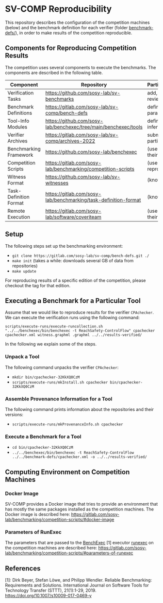 # SV-COMP Reproducibility
This repository describes the configuration of the competition machines (below)
and the benchmark definition for each verifier (folder [benchmark-defs/](benchmark-defs/)),
in order to make results of the competition reproducible.


## Components for Reproducing Competition Results

The competition uses several components to execute the benchmarks.
The components are described in the following table.

| Component              | Repository                                                      | Participants             |
| ---                    | ---                                                             | ---                      |
| Verification Tasks     | https://github.com/sosy-lab/sv-benchmarks                       | add, fix, review tasks   |
| Benchmark Definitions  | https://gitlab.com/sosy-lab/sv-comp/bench-defs                  | define their parameters  |
| Tool-Info Modules      | https://github.com/sosy-lab/benchexec/tree/main/benchexec/tools | define inferface         |
| Verifier Archives      | https://gitlab.com/sosy-lab/sv-comp/archives-2022               | submit to participate    |
| Benchmarking Framework | https://github.com/sosy-lab/benchexec                           | (use to test their tool) |
| Competition Scripts    | https://gitlab.com/sosy-lab/benchmarking/competition-scripts    | (use to reproduce)       |
| Witness Format         | https://github.com/sosy-lab/sv-witnesses                        | (know)                   |
| Task-Definition Format | https://gitlab.com/sosy-lab/benchmarking/task-definition-format | (know)                   |
| Remote Execution       | https://gitlab.com/sosy-lab/software/coveriteam                 | (use to test their tool) |


## Setup
The following steps set up the benchmarking environment:
- `git clone https://gitlab.com/sosy-lab/sv-comp/bench-defs.git ./`
- `make init` (takes a while: downloads several GB of data from repositories)
- `make update`

For reproducing results of a specific edition of the competition, please checkout the tag for that edition.


## Executing a Benchmark for a Particular Tool

Assume that we would like to reproduce results for the verifier `CPAchecker`.
We can execute the verification runs using the following command:

`scripts/execute-runs/execute-runcollection.sh "../../benchexec/bin/benchexec -t ReachSafety-ControlFlow" cpachecker cpachecker.xml witness.graphml .graphml ../../results-verified/`

In the following we explain some of the steps.

### Unpack a Tool

The following command unpacks the verifier `CPAchecker`:
- `mkdir bin/cpachecker-32KkXQ0CzM`
- `scripts/execute-runs/mkInstall.sh cpachecker bin/cpachecker-32KkXQ0CzM`

### Assemble Provenance Information for a Tool

The following command prints information about the repositories and their versions:
- `scripts/execute-runs/mkProvenanceInfo.sh cpachecker`

### Execute a Benchmark for a Tool

- `cd bin/cpachecker-32KkXQ0CzM`
- `../../benchexec/bin/benchexec -t ReachSafety-ControlFlow ../../benchmark-defs/cpachecker.xml -o ../../results-verified/`


## Computing Environment on Competition Machines

### Docker Image

SV-COMP provides a Docker image that tries to provide an environment
that has mostly the same packages installed as the competition machines.
The Docker image is described here:
https://gitlab.com/sosy-lab/benchmarking/competition-scripts/#docker-image

### Parameters of RunExec

The parameters that are passed to the [BenchExec](https://github.com/sosy-lab/benchexec) [1]
executor [runexec](https://github.com/sosy-lab/benchexec/blob/main/doc/runexec.md) on the competition machines
are described here:
https://gitlab.com/sosy-lab/benchmarking/competition-scripts/#parameters-of-runexec


## References

[1]: Dirk Beyer, Stefan Löwe, and Philipp Wendler.
     Reliable Benchmarking: Requirements and Solutions.
     International Journal on Software Tools for Technology Transfer (STTT), 21(1):1-29, 2019.
     https://doi.org/10.1007/s10009-017-0469-y


